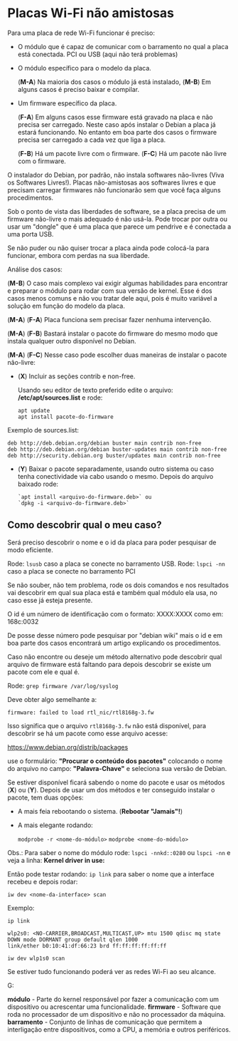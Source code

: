 ﻿
# Placas Wi-Fi não amistosas

Para uma placa de rede Wi-Fi funcionar é preciso:

- O  módulo que é capaz de comunicar com o barramento no qual a placa está conectada.
  PCI ou USB (aqui não terá problemas)

- O módulo específico para o modelo da placa.

  (**M-A**) Na maioria dos casos o módulo já está instalado,
  (**M-B**) Em alguns casos é preciso baixar e compilar.


- Um firmware específico da placa.

  (**F-A**) Em alguns casos esse firmware está gravado na placa e não precisa ser carregado. Neste caso após instalar o Debian a placa já estará funcionando.
  No entanto em boa parte dos casos o firmware precisa ser carregado a cada vez que liga a placa.


  (**F-B**) Há um pacote livre com o firmware.
  (**F-C**) Há um pacote não livre com o firmware.


O instalador do Debian, por padrão, não instala softwares não-livres (Viva os Softwares Livres!).
Placas não-amistosas aos softwares livres e que precisam carregar firmwares não funcionarão sem que você faça alguns procedimentos.

Sob o ponto de vista das liberdades de software, se a placa precisa de um firmware não-livre o mais adequado é não usá-la.
Pode trocar por outra ou usar um "dongle" que é uma placa que parece um pendrive e é conectada a uma porta USB.

Se não puder ou não quiser trocar a placa ainda pode colocá-la para funcionar, embora com perdas na sua liberdade.

Análise dos casos:

(**M-B**) O caso mais complexo vai exigir algumas habilidades para encontrar e preparar o módulo para rodar com sua versão de kernel.
Esse é dos casos menos comuns e não vou tratar dele aqui, pois é muito variável a solução em função do modelo da placa.

(**M-A**) (**F-A**) Placa funciona sem precisar fazer nenhuma intervenção.

(**M-A**) (**F-B**) Bastará instalar o pacote do firmware do mesmo modo que instala qualquer outro disponível no Debian.

(**M-A**) (**F-C**) Nesse caso pode escolher duas maneiras de instalar o pacote não-livre:

 - (**X**) Incluir as seções contrib e non-free.

   Usando seu editor de texto preferido edite o arquivo: **/etc/apt/sources.list** e rode:

       apt update
       apt install pacote-do-firmware


Exemplo de sources.list:

    deb http://deb.debian.org/debian buster main contrib non-free
    deb http://deb.debian.org/debian buster-updates main contrib non-free
    deb http://security.debian.org buster/updates main contrib non-free


 - (**Y**) Baixar o pacote separadamente, usando outro sistema ou caso tenha conectividade via cabo usando o mesmo.
  Depois do arquivo baixado rode:


       `apt install <arquivo-do-firmware.deb>` ou
       `dpkg -i <arquivo-do-firmware.deb>`

## Como descobrir qual o meu caso?

Será preciso descobrir o nome e o id da placa para poder pesquisar de modo eficiente.

Rode: `lsusb` caso a placa se conecte no barramento USB.
Rode: `lspci -nn` caso a placa se conecte no barramento PCI

Se não souber, não tem problema, rode os dois comandos e nos resultados vai descobrir em qual sua placa está e também qual módulo ela usa, no caso esse já esteja presente.

O id é um número de identificação com o formato: XXXX:XXXX como em: 168c:0032

De posse desse número pode pesquisar por "debian wiki" mais o id e em boa parte dos casos encontrará um artigo explicando os procedimentos.

Caso não encontre ou deseje um método alternativo pode descobrir qual arquivo de firmware está faltando para depois descobrir se existe um pacote com ele e qual é.

Rode: `grep firmware /var/log/syslog`

Deve obter algo semelhante a:

`firmware: failed to load rtl_nic/rtl8168g-3.fw`

Isso significa que o arquivo `rtl8168g-3.fw` não está disponível, para descobrir se há um pacote como esse arquivo acesse:

https://www.debian.org/distrib/packages

use o formulário: **"Procurar o conteúdo dos pacotes"** colocando o nome do arquivo no campo: **"Palavra-Chave"** e seleciona sua versão de Debian.

Se estiver disponível ficará sabendo o nome do pacote e usar os métodos (**X**) ou (**Y**).
Depois de usar um dos métodos e ter conseguido instalar o pacote, tem duas opções:

- A mais feia rebootando o sistema. (**Rebootar "Jamais"!**)
- A mais elegante rodando:


    `modprobe -r <nome-do-módulo>`
    `modprobe <nome-do-módulo>`

Obs.: Para saber o nome do módulo rode: `lspci -nnkd::0280` ou `lspci -nn`
e veja a linha: **Kernel driver in use:**

Então pode testar rodando: `ip link` para saber o nome que a interface recebeu e depois rodar:


`iw dev <nome-da-interface> scan`

Exemplo:

    ip link

    wlp2s0: <NO-CARRIER,BROADCAST,MULTICAST,UP> mtu 1500 qdisc mq state DOWN mode DORMANT group default qlen 1000
    link/ether b0:10:41:df:66:23 brd ff:ff:ff:ff:ff:ff

    iw dev wlp1s0 scan

Se estiver tudo funcionando poderá ver as redes Wi-Fi ao seu alcance.

G:

**módulo** - Parte do kernel responsável por fazer a comunicação com um dispositivo ou acrescentar uma funcionalidade.
**firmware** - Software que roda no processador de um dispositivo e não no processador da máquina.
**barramento** - Conjunto de linhas de comunicação que permitem a interligação entre dispositivos, como a CPU, a memória e outros periféricos.


